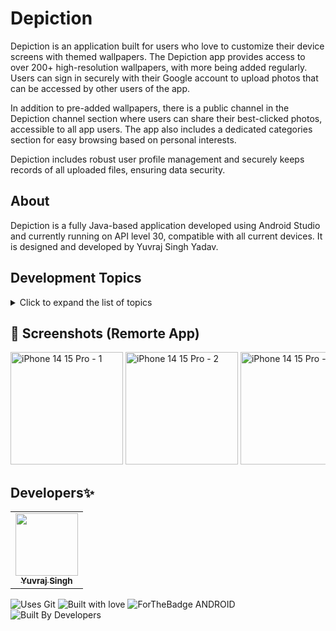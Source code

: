 # Depiction

Depiction is an application built for users who love to customize their device screens with themed wallpapers. The Depiction app provides access to over 200+ high-resolution wallpapers, with more being added regularly. Users can sign in securely with their Google account to upload photos that can be accessed by other users of the app.

In addition to pre-added wallpapers, there is a public channel in the Depiction channel section where users can share their best-clicked photos, accessible to all app users. The app also includes a dedicated categories section for easy browsing based on personal interests.

Depiction includes robust user profile management and securely keeps records of all uploaded files, ensuring data security.


## About

Depiction is a fully Java-based application developed using Android Studio and currently running on API level 30, compatible with all current devices. It is designed and developed by Yuvraj Singh Yadav.


## Development Topics

<details>
<summary>Click to expand the list of topics</summary>

1. OpenAi (Genrative Images)
2. Volley
3. RecyclerView
4. Firebase Authentication
5. Firebase Database
6. Firebase Realtime
7. Java Adapters 
8. Image Caching
9. Image Compression
10. Image Processing
12. Glide
13. Permissions
14. Networking
15. Error Handling
16. Material Design
17. Data Persistence


</details>


## 📸 Screenshots (Remorte App)
<div style="overflow-x: auto; white-space: nowrap;">
    <img src="https://github.com/yyuvraj54/Depiction/assets/30363687/ccddb380-a69e-4b95-808d-6510d98fc8bf" alt="iPhone 14   15 Pro - 1" style="width: 180px;">
    <img src="https://github.com/yyuvraj54/Depiction/assets/30363687/14e94523-3cb9-43dc-92ca-1b7dc0b1d07b" alt="iPhone 14   15 Pro - 2" style="width: 180px;">
    <img src="https://github.com/yyuvraj54/Depiction/assets/30363687/a132f445-2ea0-4010-b84e-6d58a4cb3d8c" alt="iPhone 14   15 Pro - 3" style="width: 180px;">
    <img src="https://github.com/yyuvraj54/Depiction/assets/30363687/0cfd1f42-5f85-40f8-875f-ee04441c2315" alt="iPhone 14   15 Pro - 4" style="width: 180px;">
    <img src="https://github.com/yyuvraj54/Depiction/assets/30363687/a3c9b840-736f-4a2b-9e50-8178061579da" alt="iPhone 14   15 Pro - 5" style="width: 180px;">
    <img src="https://github.com/yyuvraj54/Depiction/assets/30363687/51b5e49e-97d2-4e7b-a5ed-387ce55b7b71" alt="iPhone 14   15 Pro - 6" style="width: 180px;">
</div>

## Developers✨


<table>
  <tbody><tr>
    <td align="center"><a href="https://github.com/yyuvraj54"><img alt="" src="https://avatars.githubusercontent.com/yyuvraj54" width="100px;"><br><sub><b>Yuvraj Singh </b></sub></a></a></td>
  </tr>
</tbody></table>

![Uses Git](https://forthebadge.com/images/badges/uses-git.svg)
![Built with love](https://forthebadge.com/images/badges/built-with-love.svg)
![ForTheBadge ANDROID](https://forthebadge.com/images/badges/built-for-android.svg)
![Built By Developers](https://forthebadge.com/images/badges/built-by-developers.svg)

